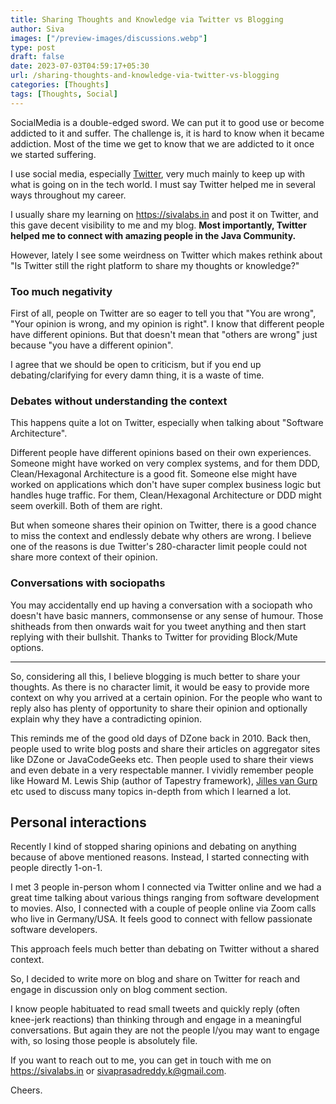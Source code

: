```yaml
---
title: Sharing Thoughts and Knowledge via Twitter vs Blogging
author: Siva
images: ["/preview-images/discussions.webp"]
type: post
draft: false
date: 2023-07-03T04:59:17+05:30
url: /sharing-thoughts-and-knowledge-via-twitter-vs-blogging
categories: [Thoughts]
tags: [Thoughts, Social]
---
```


SocialMedia is a double-edged sword. We can put it to good use or become addicted to it and suffer.
The challenge is, it is hard to know when it became addiction. 
Most of the time we get to know that we are addicted to it once we started suffering.

I use social media, especially [Twitter](https://twitter.com/sivalabs), very much mainly to keep up with what is going on in the tech world.
I must say Twitter helped me in several ways throughout my career.

I usually share my learning on https://sivalabs.in and post it on Twitter, and this gave decent visibility to me and my blog.
**Most importantly, Twitter helped me to connect with amazing people in the Java Community.**

However, lately I see some weirdness on Twitter which makes rethink about "Is Twitter still the right platform to share my thoughts or knowledge?"

### Too much negativity
First of all, people on Twitter are so eager to tell you that "You are wrong", "Your opinion is wrong, and my opinion is right".
I know that different people have different opinions. But that doesn't mean that "others are wrong" just because "you have a different opinion".

I agree that we should be open to criticism, but if you end up debating/clarifying for every damn thing, it is a waste of time.

### Debates without understanding the context
This happens quite a lot on Twitter, especially when talking about "Software Architecture".

Different people have different opinions based on their own experiences.
Someone might have worked on very complex systems, and for them DDD, Clean/Hexagonal Architecture is a good fit.
Someone else might have worked on applications which don't have super complex business logic but handles huge traffic.
For them, Clean/Hexagonal Architecture or DDD might seem overkill. Both of them are right.

But when someone shares their opinion on Twitter, there is a good chance to miss the context and endlessly debate why others are wrong.
I believe one of the reasons is due Twitter's 280-character limit people could not share more context of their opinion.

### Conversations with sociopaths
You may accidentally end up having a conversation with a sociopath who doesn't have basic manners, commonsense or any sense of humour.
Those shitheads from then onwards wait for you tweet anything and then start replying with their bullshit.
Thanks to Twitter for providing Block/Mute options.

----------------------------------------

So, considering all this, I believe blogging is much better to share your thoughts.
As there is no character limit, it would be easy to provide more context on why you arrived at a certain opinion.
For the people who want to reply also has plenty of opportunity to share their opinion and optionally explain why they have a contradicting opinion.

This reminds me of the good old days of DZone back in 2010.
Back then, people used to write blog posts and share their articles on aggregator sites like DZone or JavaCodeGeeks etc.
Then people used to share their views and even debate in a very respectable manner.
I vividly remember people like Howard M. Lewis Ship (author of Tapestry framework), [Jilles van Gurp](https://dev.to/jillesvangurp) etc used to discuss many topics in-depth from which I learned a lot.

## Personal interactions
Recently I kind of stopped sharing opinions and debating on anything because of above mentioned reasons.
Instead, I started connecting with people directly 1-on-1.

I met 3 people in-person whom I connected via Twitter online and we had a great time talking about various things ranging from software development to movies.
Also, I connected with a couple of people online via Zoom calls who live in Germany/USA. It feels good to connect with fellow passionate software developers.

This approach feels much better than debating on Twitter without a shared context.

So, I decided to write more on blog and share on Twitter for reach and engage in discussion only on blog comment section.

I know people habituated to read small tweets and quickly reply (often knee-jerk reactions) than thinking through and engage in a meaningful conversations.
But again they are not the people I/you may want to engage with, so losing those people is absolutely file.

If you want to reach out to me, you can get in touch with me on https://sivalabs.in or sivaprasadreddy.k@gmail.com.

Cheers.


